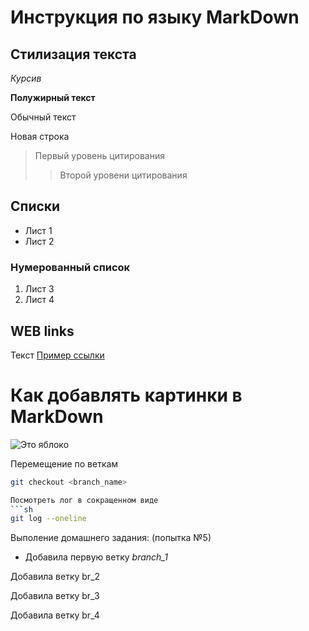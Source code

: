 # Инструкция по языку MarkDown

## Стилизация текста

 *Курсив* 

 **Полужирный текст**

Обычный текст

Новая строка

 > Первый уровень цитирования
 >> Второй уровени цитирования


## Списки

* Лист 1
* Лист 2

### Нумерованный список

1. Лист 3
2. Лист 4

## WEB links
Текст [Пример ссылки](http.example.com "Всплывающая подсказка")

# Как добавлять картинки в MarkDown

![Это яблоко](яблоки.jpeg)


Перемещение по веткам 
```sh
git checkout <branch_name>

Посмотреть лог в сокращенном виде
```sh
git log --oneline
```
Выполение домашнего задания:
(попытка №5)

* Добавила первую ветку *branch_1*

Добавила ветку br_2

Добавила ветку br_3

Добавила ветку br_4
